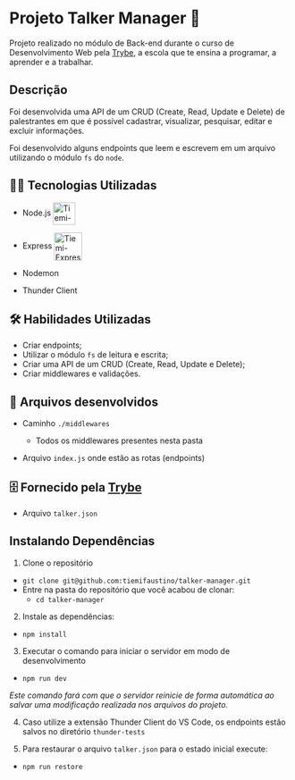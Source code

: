 

# Projeto Talker Manager 🎤


Projeto realizado no módulo de Back-end durante o curso de Desenvolvimento Web pela [Trybe](https://www.betrybe.com/), a escola que te ensina a programar, a aprender e a trabalhar.


## Descrição

Foi desenvolvida uma API de um CRUD (Create, Read, Update e Delete) de palestrantes em que é possível cadastrar, visualizar, pesquisar, editar e excluir informações.

Foi desenvolvido alguns endpoints que leem e escrevem em um arquivo utilizando o módulo `fs` do `node`.


## 👩‍💻 Tecnologias Utilizadas

- Node.js <img align="center" alt="Tiemi-Node.js" height="40" width="40" src="https://cdn.jsdelivr.net/gh/devicons/devicon/icons/nodejs/nodejs-original-wordmark.svg" />
          
- Express <img align="center" alt="Tiemi-Express" height="50" width="50" src="https://cdn.jsdelivr.net/gh/devicons/devicon/icons/express/express-original-wordmark.svg" />

- Nodemon

- Thunder Client


## 🛠️ Habilidades Utilizadas

- Criar endpoints;
- Utilizar o módulo `fs` de leitura e escrita;
- Criar uma API de um CRUD (Create, Read, Update e Delete);
- Criar middlewares e validações.


## 📂 Arquivos desenvolvidos

- Caminho `./middlewares`
    - Todos os middlewares presentes nesta pasta

- Arquivo `index.js` onde estão as rotas (endpoints)


## 🗄️ Fornecido pela [Trybe](https://www.betrybe.com/)

- Arquivo `talker.json`


## Instalando Dependências

1. Clone o repositório
  * `git clone git@github.com:tiemifaustino/talker-manager.git`
  * Entre na pasta do repositório que você acabou de clonar:
    * `cd talker-manager`

2. Instale as dependências:
  * `npm install`

3. Executar o comando para iniciar o servidor em modo de desenvolvimento
  * `npm run dev`
 
 *Este comando fará com que o servidor reinicie de forma automática ao salvar uma modificação realizada nos arquivos do projeto.*

4. Caso utilize a extensão Thunder Client do VS Code, os endpoints estão salvos no diretório `thunder-tests`

5. Para restaurar o arquivo `talker.json` para o estado inicial execute:
  * `npm run restore`

